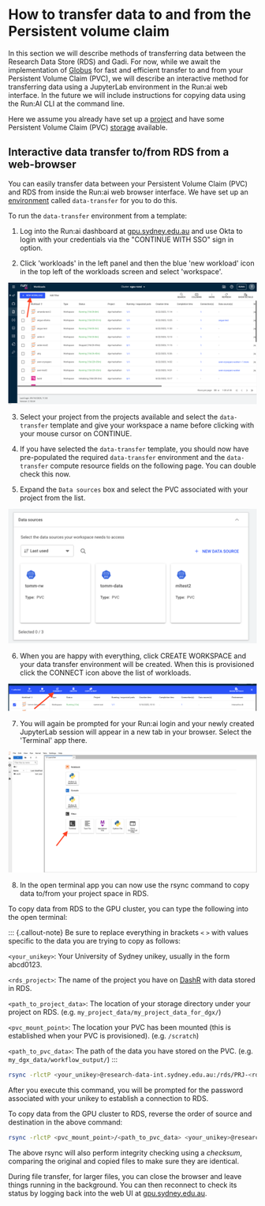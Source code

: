 # How to transfer data to and from the Persistent volume claim

In this section we will describe methods of transferring data between the Research Data Store (RDS) and Gadi. For now, while we await the implementation of [Globus](https://sydneyuni.atlassian.net/wiki/spaces/RC/pages/3492052996/Globus+Data+Transfer) for fast and efficient transfer to and from your Persistent Volume Claim (PVC), we will describe an interactive method for transferring data using a JupyterLab environment in the Run:ai web interface. In the future we will include instructions for copying data using the Run:AI CLI at the command line.

Here we assume you already have set up a [project](projects.md) and have some Persistent Volume Claim (PVC) [storage](storage.md) available.

## Interactive data transfer to/from RDS from a web-browser

You can easily transfer data between your Persistent Volume Claim (PVC) and RDS from inside the Run:ai web browser interface. We have set up an [environment](environments.md) called `data-transfer` for you to do this.

To run the `data-transfer` environment from a template:

1. Log into the Run:ai dashboard at [gpu.sydney.edu.au](https://gpu.sydney.edu.au) and use Okta to login with your credentials via the "CONTINUE WITH SSO" sign in option.

2. Click 'workloads' in the left panel and then the blue 'new workload' icon in the top left of the workloads screen and select 'workspace'.

![New Workload](../fig/workload_new.png)

3. Select your project from the projects available and select the `data-transfer` template and give your workspace a name before clicking with your mouse cursor on CONTINUE.

4. If you have selected the `data-transfer` template, you should now have pre-populated the required `data-transfer` environment and the `data-transfer` compute resource fields on the following page. You can double check this now.

5. Expand the `Data sources` box and select the PVC associated with your project from the list.

![Data Sources](../fig/data_sources.png)

6. When you are happy with everything, click CREATE WORKSPACE and your data transfer environment will be created. When this is provisioned click the CONNECT icon above the list of workloads. 

![Connect](../fig/connect_jupyterlab.png)

7. You will again be prompted for your Run:ai login and your newly created JupyterLab session will appear in a new tab in your browser. Select the 'Terminal' app there.

![Terminal](../fig/terminal_jupyterlab.png)

8. In the open terminal app you can now use the rsync command to copy data to/from your project space in RDS.

To copy data from RDS to the GPU cluster, you can type the following into the open terminal:

::: {.callout-note}
Be sure to replace everything in brackets `<` `>` with values specific to the data you are trying to copy as follows:

`<your_unikey>`: Your University of Sydney unikey, usually in the form abcd0123.

`<rds_project>`: The name of the project you have on [DashR](https://dashr.sydney.edu.au/) with data stored in RDS.

`<path_to_project_data>`: The location of your storage directory under your project on RDS. (e.g. `my_project_data/my_project_data_for_dgx/`)

`<pvc_mount_point>`: The location your PVC has been mounted (this is established when your PVC is provisioned). (e.g. `/scratch`)

`<path_to_pvc_data>`: The path of the data you have stored on the PVC. (e.g. `my_dgx_data/workflow_output/`)
:::

```bash
rsync -rlctP <your_unikey>@research-data-int.sydney.edu.au:/rds/PRJ-<rds_project>/<path_to_project_data> <pvc_mount_point>/<path_to_pvc_data>
```

After you execute this command, you will be prompted for the password associated with your unikey to establish a connection to RDS. 

To copy data from the GPU cluster to RDS, reverse the order of source and destination in the above command:

```bash
rsync -rlctP <pvc_mount_point>/<path_to_pvc_data> <your_unikey>@research-data-int.sydney.edu.au:/rds/PRJ-<rds_project>/<path_to_project_data> 
```

The above rsync will also perform integrity checking using a *checksum*, comparing the original and copied files to make sure they are identical.

During file transfer, for larger files, you can close the browser and leave things running in the background. You can then reconnect to check its status by logging back into the web UI at [gpu.sydney.edu.au](https://gpu.sydney.edu.au).






